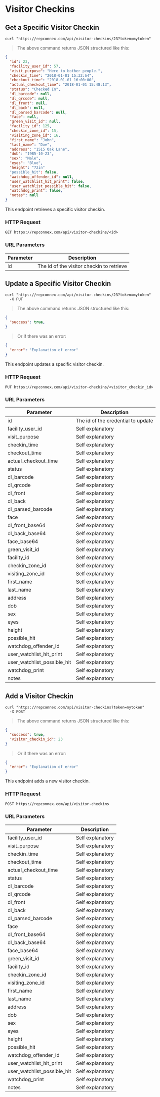 # Visitor Checkins

## Get a Specific Visitor Checkin

```shell
curl "https://repconnex.com/api/visitor-checkins/23?token=mytoken"
```

> The above command returns JSON structured like this:

```json
{
  "id": 23,
  "facility_user_id": 57,             
  "visit_purpose": "Here to bother people.",
  "checkin_time": "2018-01-01 15:32:64",
  "checkout_time": "2018-01-01 16:00:00",
  "actual_checkout_time": "2018-01-01 15:48:13",
  "status": "Checked In",
  "dl_barcode": null,
  "dl_qrcode": null,
  "dl_front": null,
  "dl_back": null,
  "dl_parsed_barcode": null,
  "face": null,
  "green_visit_id": null,
  "facility_id": 125,
  "checkin_zone_id": 15,
  "visiting_zone_id": 16,
  "first_name": "John",
  "last_name": "Doe",
  "address": "1515 Oak Lane",
  "dob": "1985-10-23",
  "sex": "Male",
  "eyes": "Blue",
  "height": "72in"
  "possible_hit": false,
  "watchdog_offender_id": null,
  "user_watchlist_hit_print": false,
  "user_watchlist_possible_hit": false,
  "watchdog_print": false,
  "notes": null
}
```

This endpoint retrieves a specific visitor checkin.

### HTTP Request

`GET https://repconnex.com/api/visitor-checkins/<id>`

### URL Parameters

Parameter | Description
--------- | -----------
id | The id of the visitor checkin to retrieve

## Update a Specific Visitor Checkin

```shell
curl "https://repconnex.com/api/visitor-checkins/23?token=mytoken"
  -X PUT
```

> The above command returns JSON structured like this:

```json
{
  "success": true,
}
```

> Or if there was an error:

```json
{
  "error": "Explanation of error"
}
```

This endpoint updates a specific visitor checkin.

### HTTP Request

`PUT https://repconnex.com/api/visitor-checkins/<visitor_checkin_id>`

### URL Parameters

Parameter | Description
--------- | -----------
id | The id of the credential to update
facility_user_id             | Self explanatory
visit_purpose                | Self explanatory
checkin_time                 | Self explanatory
checkout_time                | Self explanatory
actual_checkout_time         | Self explanatory
status                       | Self explanatory
dl_barcode                   | Self explanatory
dl_qrcode                    | Self explanatory
dl_front                     | Self explanatory
dl_back                      | Self explanatory
dl_parsed_barcode            | Self explanatory
face                         | Self explanatory
dl_front_base64              | Self explanatory
dl_back_base64               | Self explanatory
face_base64                  | Self explanatory
green_visit_id               | Self explanatory
facility_id                  | Self explanatory
checkin_zone_id              | Self explanatory
visiting_zone_id             | Self explanatory
first_name                   | Self explanatory
last_name                    | Self explanatory
address                      | Self explanatory
dob                          | Self explanatory
sex                          | Self explanatory
eyes                         | Self explanatory
height                       | Self explanatory
possible_hit                 | Self explanatory
watchdog_offender_id         | Self explanatory
user_watchlist_hit_print     | Self explanatory
user_watchlist_possible_hit  | Self explanatory
watchdog_print               | Self explanatory
notes                        | Self explanatory

## Add a Visitor Checkin

```shell
curl "https://repconnex.com/api/visitor-checkins?token=mytoken"
  -X POST
```

> The above command returns JSON structured like this:

```json
{
  "success": true,
  "visitor_checkin_id": 23
}
```

> Or if there was an error:

```json
{
  "error": "Explanation of error"
}
```

This endpoint adds a new visitor checkin.

### HTTP Request

`POST https://repconnex.com/api/visitor-checkins`

### URL Parameters

Parameter | Description
--------- | -----------
facility_user_id             | Self explanatory
visit_purpose                | Self explanatory
checkin_time                 | Self explanatory
checkout_time                | Self explanatory
actual_checkout_time         | Self explanatory
status                       | Self explanatory
dl_barcode                   | Self explanatory
dl_qrcode                    | Self explanatory
dl_front                     | Self explanatory
dl_back                      | Self explanatory
dl_parsed_barcode            | Self explanatory
face                         | Self explanatory
dl_front_base64              | Self explanatory
dl_back_base64               | Self explanatory
face_base64                  | Self explanatory
green_visit_id               | Self explanatory
facility_id                  | Self explanatory
checkin_zone_id              | Self explanatory
visiting_zone_id             | Self explanatory
first_name                   | Self explanatory
last_name                    | Self explanatory
address                      | Self explanatory
dob                          | Self explanatory
sex                          | Self explanatory
eyes                         | Self explanatory
height                       | Self explanatory
possible_hit                 | Self explanatory
watchdog_offender_id         | Self explanatory
user_watchlist_hit_print     | Self explanatory
user_watchlist_possible_hit  | Self explanatory
watchdog_print               | Self explanatory
notes                        | Self explanatory
